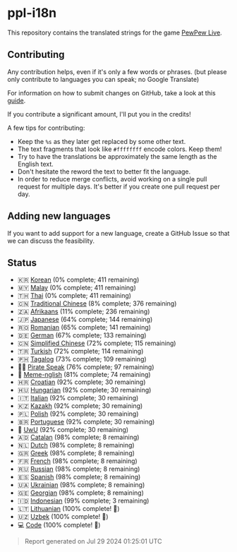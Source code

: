 [//]: # "This file is automatically generated by generate_readme.py"

# ppl-i18n

This repository contains the translated strings for the game [PewPew Live](https://pewpew.live).

## Contributing

Any contribution helps, even if it's only a few words or phrases.
(but please only contribute to languages you can speak; no Google Translate)

For information on how to submit changes on GitHub, take a look at this [guide](https://docs.github.com/en/free-pro-team@latest/github/managing-files-in-a-repository/editing-files-in-another-users-repository).

If you contribute a significant amount, I'll put you in the credits!

A few tips for contributing:

* Keep the `%s` as they later get replaced by some other text.
* The text fragments that look like `#ffffffff` encode colors. Keep them!
* Try to have the translations be approximately the same length as the English text.
* Don't hesitate the reword the text to better fit the language.
* In order to reduce merge conflicts, avoid working on a single pull request for multiple days. It's better if you create one pull request per day.

## Adding new languages

If you want to add support for a new language, create a GitHub Issue so that we can discuss
the feasibility.

## Status

* 🇰🇷 [Korean](/translations/kor.po) (0% complete; 411 remaining)
* 🇲🇾 [Malay](/translations/msa.po) (0% complete; 411 remaining)
* 🇹🇭 [Thai](/translations/tha.po) (0% complete; 411 remaining)
* 🇨🇳 [Traditional Chinese](/translations/cht.po) (8% complete; 376 remaining)
* 🇿🇦 [Afrikaans](/translations/afr.po) (11% complete; 236 remaining)
* 🇯🇵 [Japanese](/translations/jpn.po) (64% complete; 144 remaining)
* 🇷🇴 [Romanian](/translations/ron.po) (65% complete; 141 remaining)
* 🇩🇪 [German](/translations/deu.po) (67% complete; 133 remaining)
* 🇨🇳 [Simplified Chinese](/translations/chs.po) (72% complete; 115 remaining)
* 🇹🇷 [Turkish](/translations/tur.po) (72% complete; 114 remaining)
* 🇵🇭 [Tagalog](/translations/tgl.po) (73% complete; 109 remaining)
* 🏴‍☠️ [Pirate Speak](/translations/pirate.po) (76% complete; 97 remaining)
* 🐸 [Meme-nglish](/translations/meme.po) (81% complete; 74 remaining)
* 🇭🇷 [Croatian](/translations/hrv.po) (92% complete; 30 remaining)
* 🇭🇺 [Hungarian](/translations/hun.po) (92% complete; 30 remaining)
* 🇮🇹 [Italian](/translations/ita.po) (92% complete; 30 remaining)
* 🇰🇿 [Kazakh](/translations/kaz.po) (92% complete; 30 remaining)
* 🇵🇱 [Polish](/translations/pol.po) (92% complete; 30 remaining)
* 🇧🇷 [Portuguese](/translations/por.po) (92% complete; 30 remaining)
* 🥰 [UwU](/translations/uwu.po) (92% complete; 30 remaining)
* 🇦🇩 [Catalan](/translations/cat.po) (98% complete; 8 remaining)
* 🇳🇱 [Dutch](/translations/nld.po) (98% complete; 8 remaining)
* 🇬🇷 [Greek](/translations/ell.po) (98% complete; 8 remaining)
* 🇫🇷 [French](/translations/fra.po) (98% complete; 8 remaining)
* 🇷🇺 [Russian](/translations/rus.po) (98% complete; 8 remaining)
* 🇪🇸 [Spanish](/translations/spa.po) (98% complete; 8 remaining)
* 🇺🇦 [Ukrainian](/translations/ukr.po) (98% complete; 8 remaining)
* 🇬🇪 [Georgian](/translations/kat.po) (98% complete; 8 remaining)
* 🇮🇩 [Indonesian](/translations/ind.po) (99% complete; 3 remaining)
* 🇱🇹 [Lithuanian](/translations/lit.po) (100% complete! 🎉)
* 🇺🇿 [Uzbek](/translations/uzb.po) (100% complete! 🎉)
* 💻 [Code](/translations/code.po) (100% complete! 🎉)

> Report generated on Jul 29 2024 01:25:01 UTC
